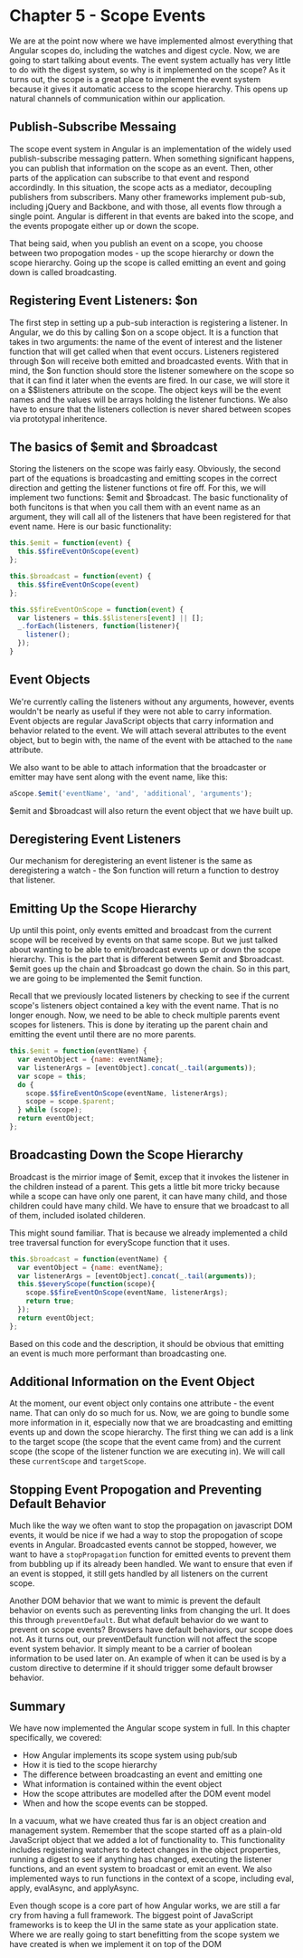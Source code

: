 # Chapter 5 - Scope Events

We are at the point now where we have implemented almost everything that Angular scopes do, including the watches and digest cycle. Now, we are going to start talking about events. The event system actually has very little to do with the digest system, so why is it implemented on the scope? As it turns out, the scope is a great place to implement the event system because it gives it automatic access to the scope hierarchy. This opens up natural channels of communication within our application.

## Publish-Subscribe Messaing

The scope event system in Angular is an implementation of the widely used publish-subscribe messaging pattern. When something significant happens, you can publish that information on the scope as an event. Then, other parts of the application can subscribe to that event and respond accordindly. In this situation, the scope acts as a mediator, decoupling publishers from subscribers. Many other frameworks implement pub-sub, including jQuery and Backbone, and with those, all events flow through a single point. Angular is different in that events are baked into the scope, and the events propogate either up or down the scope.

That being said, when you publish an event on a scope, you choose between two propogation modes - up the scope hierarchy or down the scope hierarchy. Going up the scope is called emitting an event and going down is called broadcasting.

## Registering Event Listeners: $on

The first step in setting up a pub-sub interaction is registering a listener. In Angular, we do this by calling $on on a scope object. It is a function that takes in two arguments: the name of the event of interest and the listener function that will get called when that event occurs. Listeners registered through $on will receive both emitted and broadcasted events. With that in mind, the $on function should store the listener somewhere on the scope so that it can find it later when the events are fired. In our case, we will store it on a $$listeners attribute on the scope. The object keys will be the event names and the values will be arrays holding the listener functions. We also have to ensure that the listeners collection is never shared between scopes via prototypal inheritence.

## The basics of $emit and $broadcast

Storing the listeners on the scope was fairly easy. Obviously, the second part of the equations is broadcasting and emitting scopes in the correct direction and getting the listener functions ot fire off. For this, we will implement two functions: $emit and $broadcast. The basic functionality of both funcitons is that when you call them with an event name as an argument, they will call all of the listeners that have been registered for that event name. Here is our basic functionality:

```javascript
this.$emit = function(event) {
  this.$$fireEventOnScope(event)
};

this.$broadcast = function(event) {
  this.$$fireEventOnScope(event)
};

this.$$fireEventOnScope = function(event) {
  var listeners = this.$$listeners[event] || [];
  _.forEach(listeners, function(listener){
    listener();
  });
}
```

## Event Objects

We're currently calling the listeners without any arguments, however, events wouldn't be nearly as useful if they were not able to carry information. Event objects are regular JavaScript objects that carry information and behavior related to the event. We will attach several attributes to the event object, but to begin with, the name of the event with be attached to the `name` attribute.

We also want to be able to attach information that the broadcaster or emitter may have sent along with the event name, like this:

```javascript
aScope.$emit('eventName', 'and', 'additional', 'arguments');
```

$emit and $broadcast will also return the event object that we have built up.

## Deregistering Event Listeners

Our mechanism for deregistering an event listener is the same as deregistering a watch - the $on function will return a function to destroy that listener.

## Emitting Up the Scope Hierarchy

Up until this point, only events emitted and broadcast from the current scope will be received by events on that same scope. But we just talked about wanting to be able to emit/broadcast events up or down the scope hierarchy. This is the part that is different between $emit and $broadcast. $emit goes up the chain and $broadcast go down the chain. So in this part, we are going to be implemented the $emit function.

Recall that we previously located listeners by checking to see if the current scope's listeners object contained a key with the event name. That is no longer enough. Now, we need to be able to check multiple parents event scopes for listeners. This is done by iterating up the parent chain and emitting the event until there are no more parents.

```javascript
this.$emit = function(eventName) {
  var eventObject = {name: eventName};
  var listenerArgs = [eventObject].concat(_.tail(arguments));
  var scope = this;
  do {
    scope.$$fireEventOnScope(eventName, listenerArgs);
    scope = scope.$parent;
  } while (scope);
  return eventObject;
};
```

## Broadcasting Down the Scope Hierarchy

Broadcast is the mirrior image of $emit, excep that it invokes the listener in the children instead of a parent. This gets a little bit more tricky because while a scope can have only one parent, it can have many child, and those children could have many child. We have to ensure that we broadcast to all of them, included isolated childeren.

This might sound familiar. That is because we already implemented a child tree traversal function for everyScope function that it uses.

```javascript
this.$broadcast = function(eventName) {
  var eventObject = {name: eventName};
  var listenerArgs = [eventObject].concat(_.tail(arguments));
  this.$$everyScope(function(scope){
    scope.$$fireEventOnScope(eventName, listenerArgs);
    return true;
  });
  return eventObject;
};
```

Based on this code and the description, it should be obvious that emitting an event is much more performant than broadcasting one.

## Additional Information on the Event Object

At the moment, our event object only contains one attribute - the event name. That can only do so much for us. Now, we are going to bundle some more information in it, especially now that we are broadcasting and emitting events up and down the scope hierarchy. The first thing we can add is a link to the target scope \(the scope that the event came from\) and the current scope \(the scope of the listener function we are executing in\). We will call these `currentScope` and `targetScope`.

## Stopping Event Propogation and Preventing Default Behavior

Much like the way we often want to stop the propagation on javascript DOM events, it would be nice if we had a way to stop the propogation of scope events in Angular. Broadcasted events cannot be stopped, however, we want to have a `stopPropagation` function for emitted events to prevent them from bubbling up if its already been handled. We want to ensure that even if an event is stopped, it still gets handled by all listeners on the current scope.

Another DOM behavior that we want to mimic is prevent the default behavior on events such as pereventing links from changing the url. It does this through `preventDefault`. But what default behavior do we want to prevent on scope events? Browsers have default behaviors, our scope does not. As it turns out, our preventDefault function will not affect the scope event system behavior. It simply meant to be a carrier of boolean information to be used later on. An example of when it can be used is by a custom directive to determine if it should trigger some default browser behavior.

## Summary

We have now implemented the Angular scope system in full. In this chapter specifically, we covered:

* How Angular implements its scope system using pub/sub
* How it is tied to the scope hierarchy
* The difference between broadcasting an event and emitting one
* What information is contained within the event object
* How the scope attributes are modelled after the DOM event model
* When and how the scope events can be stopped.

In a vacuum, what we have created thus far is an object creation and management system. Remember that the scope started off as a plain-old JavaScript object that we added a lot of functionality to. This functionality includes registering watchers to detect changes in the object properties, running a digest to see if anything has changed, executing the listener functions, and an event system to broadcast or emit an event. We also implemented ways to run functions in the context of a scope, including eval, apply, evalAsync, and applyAsync.

Even though scope is a core part of how Angular works, we are still a far cry from having a full framework. The biggest point of JavaScript frameworks is to keep the UI in the same state as your application state. Where we are really going to start benefitting from the scope system we have created is when we implement it on top of the DOM

